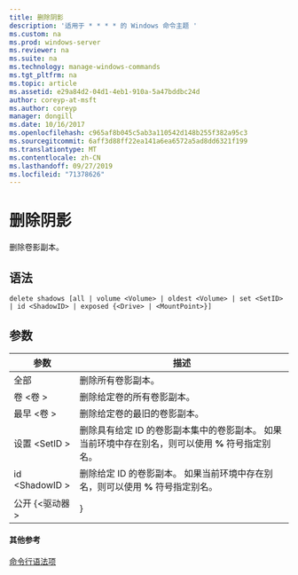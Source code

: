 ```yaml
---
title: 删除阴影
description: '适用于 * * * * 的 Windows 命令主题 '
ms.custom: na
ms.prod: windows-server
ms.reviewer: na
ms.suite: na
ms.technology: manage-windows-commands
ms.tgt_pltfrm: na
ms.topic: article
ms.assetid: e29a84d2-04d1-4eb1-910a-5a47bddbc24d
author: coreyp-at-msft
ms.author: coreyp
manager: dongill
ms.date: 10/16/2017
ms.openlocfilehash: c965af8b045c5ab3a110542d148b255f382a95c3
ms.sourcegitcommit: 6aff3d88ff22ea141a6ea6572a5ad8dd6321f199
ms.translationtype: MT
ms.contentlocale: zh-CN
ms.lasthandoff: 09/27/2019
ms.locfileid: "71378626"
---
```

# <a name="delete-shadows"></a>删除阴影



删除卷影副本。

## <a name="syntax"></a>语法

```
delete shadows [all | volume <Volume> | oldest <Volume> | set <SetID> | id <ShadowID> | exposed {<Drive> | <MountPoint>}]
```

## <a name="parameters"></a>参数

|     参数     |                                                                             描述                                                                              |
|-------------------|----------------------------------------------------------------------------------------------------------------------------------------------------------------------|
|        全部        |                                                                      删除所有卷影副本。                                                                      |
| 卷 \<卷 >  |                                                            删除给定卷的所有卷影副本。                                                            |
| 最早 \<卷 >  |                                                         删除给定卷的最旧的卷影副本。                                                          |
|   设置 \<SetID >    | 删除具有给定 ID 的卷影副本集中的卷影副本。 如果当前环境中存在别名，则可以使用 **%** 符号指定别名。 |
|  id \<ShadowID >   |              删除给定 ID 的卷影副本。 如果当前环境中存在别名，则可以使用 **%** 符号指定别名。               |
| 公开 {\<驱动器 > |                                                                            <MountPoint>}                                                                             |

#### <a name="additional-references"></a>其他参考

[命令行语法项](command-line-syntax-key.md)